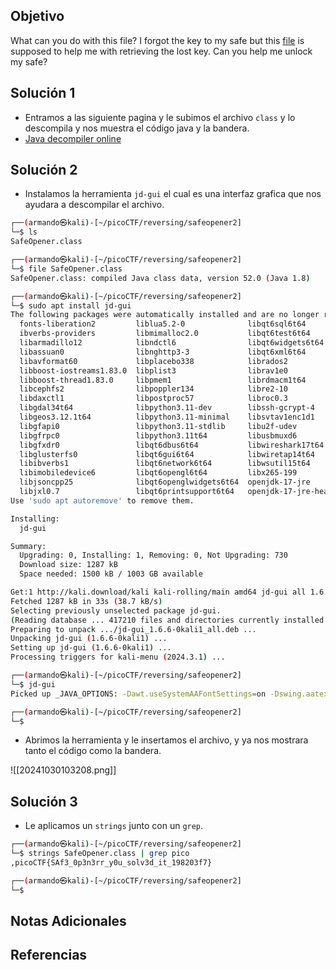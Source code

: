 ## Objetivo
What can you do with this file? I forgot the key to my safe but this [file](https://artifacts.picoctf.net/c/291/SafeOpener.class) is supposed to help me with retrieving the lost key. Can you help me unlock my safe?
## Solución 1
- Entramos a las siguiente pagina y le subimos el archivo `class` y lo descompila y nos muestra el código java y la bandera.
- [Java decompiler online](http://javadecompilers.com/)

## Solución 2
- Instalamos la herramienta `jd-gui` el cual es una interfaz grafica que nos ayudara a descompilar el archivo.
```bash
┌──(armando㉿kali)-[~/picoCTF/reversing/safeopener2]
└─$ ls
SafeOpener.class

┌──(armando㉿kali)-[~/picoCTF/reversing/safeopener2]
└─$ file SafeOpener.class 
SafeOpener.class: compiled Java class data, version 52.0 (Java 1.8)

┌──(armando㉿kali)-[~/picoCTF/reversing/safeopener2]
└─$ sudo apt install jd-gui     
The following packages were automatically installed and are no longer required:
  fonts-liberation2         liblua5.2-0              libqt6sql6t64            python3-diskcache
  ibverbs-providers         libmimalloc2.0           libqt6test6t64           python3-jose
  libarmadillo12            libndctl6                libqt6widgets6t64        python3-lib2to3
  libassuan0                libnghttp3-3             libqt6xml6t64            python3-mistune0
  libavformat60             libplacebo338            librados2                python3-pendulum
  libboost-iostreams1.83.0  libplist3                librav1e0                python3-pytzdata
  libboost-thread1.83.0     libpmem1                 librdmacm1t64            python3-rsa
  libcephfs2                libpoppler134            libre2-10                python3-time-machine
  libdaxctl1                libpostproc57            libroc0.3                python3.11
  libgdal34t64              libpython3.11-dev        libssh-gcrypt-4          python3.11-dev
  libgeos3.12.1t64          libpython3.11-minimal    libsvtav1enc1d1          python3.11-minimal
  libgfapi0                 libpython3.11-stdlib     libu2f-udev              rwho
  libgfrpc0                 libpython3.11t64         libusbmuxd6              rwhod
  libgfxdr0                 libqt6dbus6t64           libwireshark17t64        samba-ad-provision
  libglusterfs0             libqt6gui6t64            libwiretap14t64          samba-dsdb-modules
  libibverbs1               libqt6network6t64        libwsutil15t64           samba-vfs-modules
  libimobiledevice6         libqt6opengl6t64         libx265-199
  libjsoncpp25              libqt6openglwidgets6t64  openjdk-17-jre
  libjxl0.7                 libqt6printsupport6t64   openjdk-17-jre-headless
Use 'sudo apt autoremove' to remove them.

Installing:
  jd-gui

Summary:
  Upgrading: 0, Installing: 1, Removing: 0, Not Upgrading: 730
  Download size: 1287 kB
  Space needed: 1500 kB / 1003 GB available

Get:1 http://kali.download/kali kali-rolling/main amd64 jd-gui all 1.6.6-0kali1 [1287 kB]
Fetched 1287 kB in 33s (38.7 kB/s)
Selecting previously unselected package jd-gui.
(Reading database ... 417210 files and directories currently installed.)
Preparing to unpack .../jd-gui_1.6.6-0kali1_all.deb ...
Unpacking jd-gui (1.6.6-0kali1) ...
Setting up jd-gui (1.6.6-0kali1) ...
Processing triggers for kali-menu (2024.3.1) ...

┌──(armando㉿kali)-[~/picoCTF/reversing/safeopener2]
└─$ jd-gui 
Picked up _JAVA_OPTIONS: -Dawt.useSystemAAFontSettings=on -Dswing.aatext=true

┌──(armando㉿kali)-[~/picoCTF/reversing/safeopener2]
└─$ 
```
- Abrimos la herramienta y le insertamos el archivo, y ya nos mostrara tanto el código como la bandera.

![[20241030103208.png]]

## Solución 3
- Le aplicamos un `strings` junto con un `grep`.
```bash
┌──(armando㉿kali)-[~/picoCTF/reversing/safeopener2]
└─$ strings SafeOpener.class | grep pico
,picoCTF{SAf3_0p3n3rr_y0u_solv3d_it_198203f7}

┌──(armando㉿kali)-[~/picoCTF/reversing/safeopener2]
└─$ 

```

## Notas Adicionales
## Referencias
